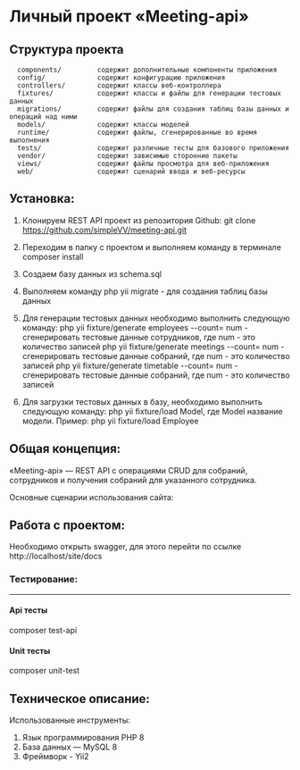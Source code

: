 # Личный проект «Meeting-api»

Структура проекта
-------------------

      components/         содержит дополнительные компоненты приложения
      config/             содержит конфигурацию приложения
      controllers/        содержит классы веб-контроллера
      fixtures/           содержит классы и файлы для генерации тестовых данных
      migrations/         содержит файлы для создания таблиц базы данных и операций над ними
      models/             содержит классы моделей
      runtime/            содержит файлы, сгенерированные во время выполнения
      tests/              содержит различные тесты для базового приложения
      vendor/             содержит зависимые сторонние пакеты
      views/              содержит файлы просмотра для веб-приложения
      web/                содержит сценарий ввода и веб-ресурсы

Установка:
------------
1) Клонируем REST API проект из репозитория Github:
	git clone https://github.com/simpleVV/meeting-api.git
2) Переходим в папку с проектом и выполняем команду в терминале composer install
3) Создаем базу данных из schema.sql 
4) Выполняем команду php yii migrate - для создания таблиц базы данных

5) Для генерации тестовых данных необходимо выполнить следующую команду:
php yii fixture/generate employees --count= num - сгенерировать тестовые данные сотрудников, где num - это количество записей
php yii fixture/generate meetings --count= num - сгенерировать тестовые данные собраний, где num - это количество записей
php yii fixture/generate timetable --count= num - сгенерировать тестовые данные собраний, где num - это количество записей

6) Для загрузки тестовых данных в базу, необходимо выполнить следующую команду:
php yii fixture/load Model, где Model название модели. Пример: php yii fixture/load Employee

Общая концепция:
----------------

«Meeting-api» — REST API с операциями CRUD для собраний, сотрудников и получения собраний для указанного сотрудника. 

Основные сценарии использования сайта:

Работа с проектом:
------------------

Необходимо открыть swagger, для этого перейти по ссылке http://localhost/site/docs

### Тестирование:
-----------------

#### Api тесты
composer test-api

#### Unit тесты
composer  unit-test

Техническое описание:
---------------------

Использованные инструменты:
1) Язык программирования PHP 8
2) База данных — MySQL 8
3) Фреймворк - Yii2


